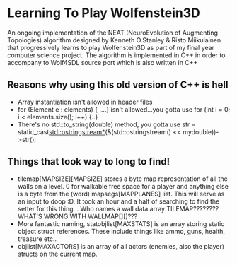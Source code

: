 # Learning To Play Wolfenstein3D

An ongoing implementation of the NEAT (NeuroEvolution of Augmenting Topologies) algorithm designed by Kenneth O.Stanley & Risto Miikulainen that progressively learns to play Wolfenstein3D as part of my final year computer science project. The algorithm is implemented in C++ in order to accompany to Wolf4SDL source port which is also written in C++

## Reasons why using this old version of C++ is hell
- Array instantiation isn't allowed in header files
- for (Element e : elements) { ....} isn't allowed...you gotta use for (int i = 0; i < elements.size(); i++) {..}
- There's no std::to_string(double) method, you gotta use str = static_cast<std::ostringstream*>(&(std::ostringstream() << mydouble))->str();


## Things that took way to long to find!
- tilemap[MAPSIZE][MAPSIZE] stores a byte map representation of all the walls on a level. 0 for walkable free space for a player and anything else is a byte from the (word) mapsegs[MAPPLANES] list. This will serve as an input to doop :D. It took an hour and a half of searching to find the setter for this thing... Who names a wall data array TILEMAP???????? WHAT'S WRONG WITH WALLMAP[][]???
- More fantastic naming, statobjlist[MAXSTATS] is an array storing static object struct references. These include things like ammo, guns, health, treasure etc..
- objlist[MAXACTORS] is an array of all actors (enemies, also the player) structs on the current map.
